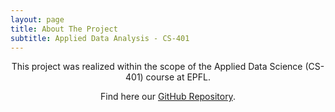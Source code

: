 ```yaml
---
layout: page
title: About The Project
subtitle: Applied Data Analysis - CS-401
---
```


<div align="center">

This project was realized within the scope of the Applied Data Science (CS-401) course at EPFL. 

Find here our [GitHub Repository](https://github.com/epfl-ada/ada-2023-project-shinebrightlikeadamon/tree/network_analysis). 

</div>
